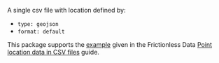 A single csv file with location defined by:

- `type: geojson`
- `format: default`

This package supports the [example](https://frictionlessdata.io/guides/point-location-data/#1.-geopoint-default) given in the Frictionless Data [Point location data in CSV files](https://frictionlessdata.io/guides/point-location-data/) guide.
